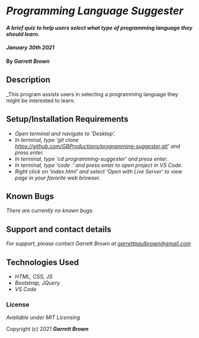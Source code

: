 # _Programming Language Suggester_

#### _A brief quiz to help users select what type of programming language they should learn._
#### _January 30th 2021_

#### By _**Garrett Brown**_

## Description

_This program assists users in selecting a programming language they might be interested to learn.


## Setup/Installation Requirements


* _Open terminal and navigate to 'Desktop'._
* _In terminal, type 'git clone https://github.com/GBProductions/programming-suggester.git' and press enter._
* _In terminal, type 'cd programming-suggester' and press enter._
* _In terminal, type 'code .' and press enter to open project in VS Code._
* _Right click on 'index.html' and select 'Open with Live Server' to view page in your favorite web browser._


## Known Bugs

_There are currently no known bugs._

## Support and contact details

_For support, please contact Garrett Brown at <garrettpaulbrown@gmail.com>_

## Technologies Used

* _HTML, CSS, JS_
* _Bootstrap, JQuery_
* _VS Code_

### License

*Available under MIT Licensing*

Copyright (c) 2021 **_Garrett Brown_**
